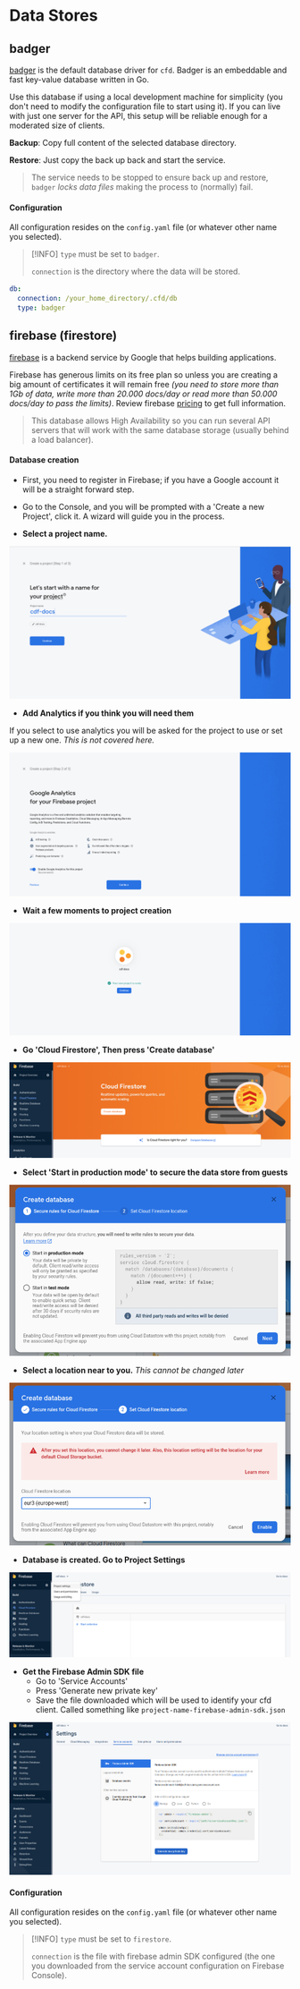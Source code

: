 # Data Stores

## badger

[badger](https://github.com/dgraph-io/badger) is the default database driver for `cfd`. Badger is an embeddable and fast key-value database written in Go.

Use this database if using a local development machine for simplicity (you don't need to modify the configuration file to start using it). If you can live with just one server for the API, this setup will be reliable enough for a moderated size of clients.

**Backup**: Copy full content of the selected database directory.

**Restore**: Just copy the back up back and start the service.

>The service needs to be stopped to ensure back up and restore, `badger` *locks data files* making the process to (normally) fail.

#### Configuration

All configuration resides on the `config.yaml` file (or whatever other name you selected).

>[!INFO]
>`type` must be set to `badger`.
>
>`connection` is the directory where the data will be stored.

```yaml
db:
  connection: /your_home_directory/.cfd/db
  type: badger
```

## firebase (firestore)

[firebase](https://firebase.google.com/) is a backend service by Google that helps building applications.

Firebase has generous limits on its free plan so unless you are creating a big amount of certificates it will remain free *(you need to store more than 1Gb of data, write more than 20.000 docs/day or read more than 50.000 docs/day to pass the limits)*. Review firebase [pricing](https://firebase.google.com/pricing) to get full information.

>This database allows High Availability so you can run several API servers that will work with the same database storage (usually behind a load balancer).

#### Database creation

- First, you need to register in Firebase; if you have a Google account it will be a straight forward step.

- Go to the Console, and you will be prompted with a 'Create a new Project', click it. A wizard will guide you in the process.

- **Select a project name.**

![Step 1. Select a project name](./images/firestore-1.png)

- **Add Analytics if you think you will need them**

If you select to use analytics you will be asked for the project to use or set up a new one. *This is not covered here.*

![Step 2. Analytics needed?](./images/firestore-2.png)

- **Wait a few moments to project creation**

![Step 3. Project Creation](./images/firestore-3.png)

- **Go 'Cloud Firestore', Then press 'Create database'**

![Step 4. Create database](./images/firestore-4.png)

- **Select 'Start in production mode' to secure the data store from guests**

![Step 5. Production mode](./images/firestore-5.png)

- **Select a location near to you.** *This cannot be changed later*

![Step 6. Location](./images/firestore-6.png)

- **Database is created. Go to Project Settings**

![Step 7. Go to project settings](./images/firestore-7.png)

- **Get the Firebase Admin SDK file**
  - Go to 'Service Accounts'
  - Press 'Generate new private key'
  - Save the file downloaded which will be used to identify your cfd client. Called something like `project-name-firebase-admin-sdk.json`

![Step 8. Select a project name](./images/firestore-8.png)

#### Configuration

All configuration resides on the `config.yaml` file (or whatever other name you selected).

>[!INFO]
>`type` must be set to `firestore`.
>
>`connection` is the file with firebase admin SDK configured (the one you downloaded from the service account configuration on Firebase Console).
